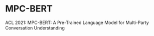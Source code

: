 # MPC-BERT
ACL 2021: MPC-BERT: A Pre-Trained Language Model for Multi-Party Conversation Understanding
